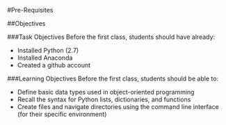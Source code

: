 #Pre-Requisites

##Objectives

###Task Objectives
Before the first class, students should have already:
- Installed Python (2.7)
- Installed Anaconda
- Created a github account

###Learning Objectives
Before the first class, students should be able to:
- Define basic data types used in object-oriented programming
- Recall the syntax for Python lists, dictionaries, and functions
- Create files and navigate directories using the command line interface (for their specific environment)

